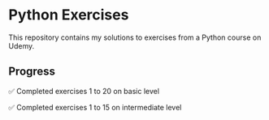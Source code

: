 # Python Exercises

This repository contains my solutions to exercises from a Python course on Udemy.

## Progress

✅ Completed exercises 1 to 20 on basic level

✅ Completed exercises 1 to 15 on intermediate level
